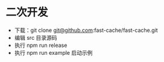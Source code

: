 # 二次开发

- 下载：git clone git@github.com:fast-cache/fast-cache.git
- 编辑 src 目录源码
- 执行 npm run release
- 执行 npm run example 启动示例